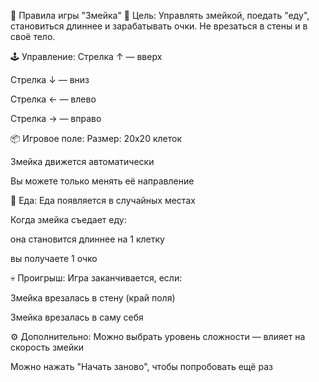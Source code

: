 🐍 Правила игры "Змейка"
🎯 Цель:
Управлять змейкой, поедать "еду", становиться длиннее и зарабатывать очки. Не врезаться в стены и в своё тело.

🕹️ Управление:
Стрелка ↑ — вверх

Стрелка ↓ — вниз

Стрелка ← — влево

Стрелка → — вправо

📦 Игровое поле:
Размер: 20x20 клеток

Змейка движется автоматически

Вы можете только менять её направление

🍎 Еда:
Еда появляется в случайных местах

Когда змейка съедает еду:

она становится длиннее на 1 клетку

вы получаете 1 очко

💀 Проигрыш:
Игра заканчивается, если:

Змейка врезалась в стену (край поля)

Змейка врезалась в саму себя

⚙️ Дополнительно:
Можно выбрать уровень сложности — влияет на скорость змейки

Можно нажать "Начать заново", чтобы попробовать ещё раз



